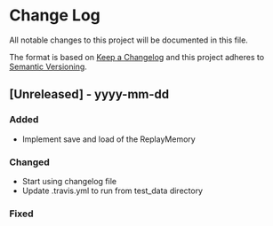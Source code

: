 # Change Log
All notable changes to this project will be documented in this file.
 
The format is based on [Keep a Changelog](http://keepachangelog.com/)
and this project adheres to [Semantic Versioning](http://semver.org/).
 
## [Unreleased] - yyyy-mm-dd
 
### Added
- Implement save and load of the ReplayMemory
 
### Changed
- Start using changelog file
- Update .travis.yml to run from test_data directory

### Fixed